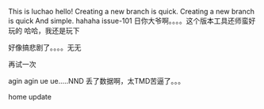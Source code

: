 ﻿This is luchao hello!
Creating a new branch is quick.
Creating a new branch is quick And simple.
hahaha
issue-101
日你大爷啊。。。。这个版本工具还师蛮好玩的
哈哈，我还是玩下

好像搞悲剧了。。。。无无

再试一次

agin agin ue ue.....NND 丢了数据啊，太TMD苦逼了。。。

home update

